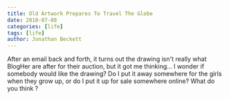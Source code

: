 ```yaml
---
title: Old Artwork Prepares To Travel The Globe
date: 2010-07-08
categories: [life]
tags: [life]
author: Jonathan Beckett
---
```


 After an email back and forth, it turns out the drawing isn't really what BlogHer are after for their auction, but it got me thinking... I wonder if somebody would like the drawing? Do I put it away somewhere for the girls when they grow up, or do I put it up for sale somewhere online? What do you think ?